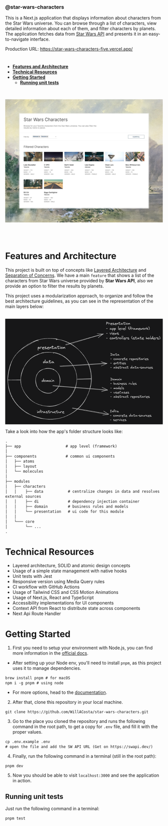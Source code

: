 ### @star-wars-characters

This is a Next.js application that displays information about characters from the Star Wars universe. You can browse through a list of characters, view detailed information about each of them, and filter characters by planets. The application fetches data from [Star Wars API](https://swapi.dev/) and presents it in an easy-to-navigate interface.

Production URL: https://star-wars-characters-five.vercel.app/

#

- **[Features and Architecture](#features-and-architecture)**
- **[Technical Resources](#technical-resources)**
- **[Getting Started](#getting-started)**
  - **[Running unit tests](#running-unit-tests)**

<br>

![Screenshot showing the app](docs/images/screenshot.jpeg 'Screenshot showing the app')

<br>
<br>

# Features and Architecture

This project is built on top of concepts like [Layered Architecture](https://www.oreilly.com/library/view/software-architecture-patterns/9781491971437/ch01.html) and [Separation of Concerns](https://www.geeksforgeeks.org/separation-of-concerns-soc/). We have a main `feature` that shows a list of the characters from Star Wars universe provided by **Star Wars API**, also we provide an option to filter the results by planets.

This project uses a modularization approach, to organize and follow the best architecture guidelines, as you can see in the representation of the main layers below:

<br/>
  <img align="center" src="docs/images/arch_layers.png">
<br/>

Take a look into how the app's folder structure looks like:

```
.
├── app                    # app level (framework)
│
├── components             # common ui components
│   ├── atoms
│   ├── layout
│   └── molecules
│
├── modules
│   ├── characters
│   │    ├── data           # centralize changes in data and resolves external sources
│   │    ├── di             # dependency injection container
│   │    ├── domain         # business rules and models
│   │    └── presentation   # ui code for this module
│   │
│   └─── core
│        └── ...
.
```

# Technical Resources

- Layered architecture, SOLID and atomic design concepts
- Usage of a simple state management with native hooks
- Unit tests with Jest
- Responsive version using Media Query rules
- CI workflow with GitHub Actions
- Usage of Tailwind CSS and CSS Motion Animations
- Usage of Next.js, React and TypeScript
- Accessibility implementations for UI components
- Context API from React to distribute state across components
- Next Api Route Handler

# Getting Started

1. First you need to setup your environment with Node.js, you can find more information in the [official docs](https://nodejs.org/en).

- After setting up your Node env, you'll need to install `pnpm`, as this project uses it to manage dependencies.

```shell
brew install pnpm # for macOS
npm i -g pnpm # using node
```

- For more options, head to the [documentation](https://pnpm.io/installation).

2. After that, clone this repository in your local machine.

```shell
git clone https://github.com/WillACosta/star-wars-characters.git
```

3. Go to the place you cloned the repository and runs the following command in the root path, to get a copy for `.env` file, and fill it with the proper values.

```shell
cp .env.example .env
# open the file and add the SW API URL (Get on https://swapi.dev/)
```

4. Finally, run the following command in a terminal (still in the root path):

```shell
pnpm dev
```

5. Now you should be able to visit `localhost:3000` and see the application in action.

## Running unit tests

Just run the following command in a terminal:

```shell
pnpm test
```
